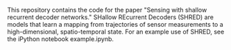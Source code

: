 This repository contains the code for the paper "Sensing with shallow recurrent decoder networks." SHallow REcurrent Decoders (SHRED) are models that learn a mapping from trajectories of sensor measurements to a high-dimensional, spatio-temporal state. For an example use of SHRED, see the iPython notebook example.ipynb.
